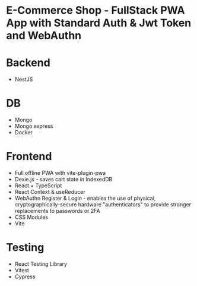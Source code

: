 # E-Commerce Shop - FullStack PWA App with Standard Auth & Jwt Token and WebAuthn

# Backend
  - NestJS

# DB
  - Mongo
  - Mongo express
  - Docker

# Frontend
  - Full offline PWA with vite-plugin-pwa
  - Dexie.js - saves cart state in IndexedDB
  - React + TypeScript
  - React Context & useReducer
  - WebAuthn Register & Login - enables the use of physical, cryptographically-secure hardware "authenticators" to provide stronger replacements to passwords or 2FA
  - CSS Modules
  - Vite
    
# Testing  
  - React Testing Library
  - Vitest
  - Cypress